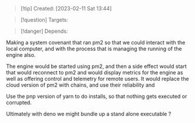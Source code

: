 
>[!tip] Created: [2023-02-11 Sat 13:44]

>[!question] Targets: 

>[!danger] Depends: 

Making a system covenant that ran pm2 so that we could interact with the local computer, and with the process that is managing the running of the engine also.

The engine would be started using pm2, and then a side effect would start that would reconnect to pm2 and would display metrics for the engine as well as offering control and telemetry for remote users.  It would replace the cloud version of pm2 with chains, and use their reliability and 

Use the pnp version of yarn to do installs, so that nothing gets executed or corrupted.

Ultimately with deno we might bundle up a stand alone executable ?